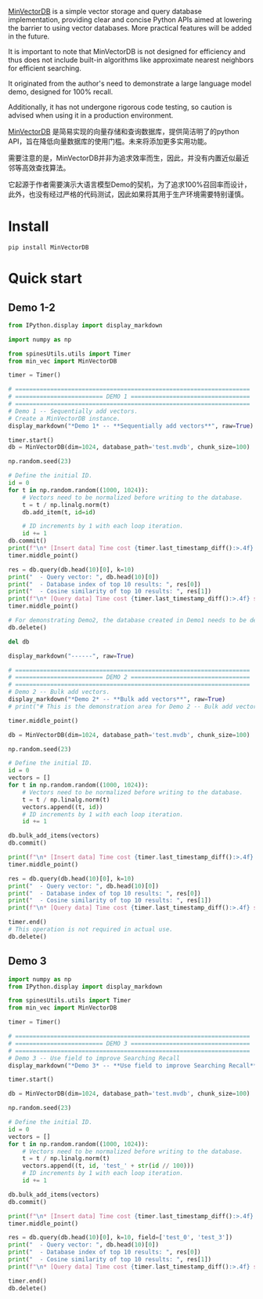 [MinVectorDB](https://github.com/BirchKwok/MinVectorDB/blob/main/MinVecDB.ipynb) is a simple vector storage and query database implementation, providing clear and concise Python APIs aimed at lowering the barrier to using vector databases. More practical features will be added in the future. 

It is important to note that MinVectorDB is not designed for efficiency and thus does not include built-in algorithms like approximate nearest neighbors for efficient searching. 

It originated from the author's need to demonstrate a large language model demo, designed for 100% recall. 

Additionally, it has not undergone rigorous code testing, so caution is advised when using it in a production environment.

[MinVectorDB](https://github.com/BirchKwok/MinVectorDB/blob/main/MinVecDB.ipynb) 是简易实现的向量存储和查询数据库，提供简洁明了的python API，旨在降低向量数据库的使用门槛。未来将添加更多实用功能。

需要注意的是，MinVectorDB并非为追求效率而生，因此，并没有内置近似最近邻等高效查找算法。

它起源于作者需要演示大语言模型Demo的契机，为了追求100%召回率而设计，此外，也没有经过严格的代码测试，因此如果将其用于生产环境需要特别谨慎。

# Install
```shell
pip install MinVectorDB
```


# Quick start

## Demo 1-2

```python
from IPython.display import display_markdown

import numpy as np

from spinesUtils.utils import Timer
from min_vec import MinVectorDB

timer = Timer()

# ===================================================================
# ========================= DEMO 1 ==================================
# ===================================================================
# Demo 1 -- Sequentially add vectors.
# Create a MinVectorDB instance.
display_markdown("*Demo 1* -- **Sequentially add vectors**", raw=True)

timer.start()
db = MinVectorDB(dim=1024, database_path='test.mvdb', chunk_size=100)

np.random.seed(23)

# Define the initial ID.
id = 0
for t in np.random.random((1000, 1024)):
    # Vectors need to be normalized before writing to the database.
    t = t / np.linalg.norm(t)
    db.add_item(t, id=id)

    # ID increments by 1 with each loop iteration.
    id += 1
db.commit()
print(f"\n* [Insert data] Time cost {timer.last_timestamp_diff():>.4f} s.")
timer.middle_point()

res = db.query(db.head(10)[0], k=10)
print("  - Query vector: ", db.head(10)[0])
print("  - Database index of top 10 results: ", res[0])
print("  - Cosine similarity of top 10 results: ", res[1])
print(f"\n* [Query data] Time cost {timer.last_timestamp_diff():>.4f} s.")
timer.middle_point()

# For demonstrating Demo2, the database created in Demo1 needs to be deleted, but this operation is not required in actual use.
db.delete()

del db

display_markdown("------", raw=True)

# ===================================================================
# ========================= DEMO 2 ==================================
# ===================================================================
# Demo 2 -- Bulk add vectors.
display_markdown("*Demo 2* -- **Bulk add vectors**", raw=True)
# print("# This is the demonstration area for Demo 2 -- Bulk add vectors.")

timer.middle_point()

db = MinVectorDB(dim=1024, database_path='test.mvdb', chunk_size=100)

np.random.seed(23)

# Define the initial ID.
id = 0
vectors = []
for t in np.random.random((1000, 1024)):
    # Vectors need to be normalized before writing to the database.
    t = t / np.linalg.norm(t)
    vectors.append((t, id))
    # ID increments by 1 with each loop iteration.
    id += 1

db.bulk_add_items(vectors)
db.commit()

print(f"\n* [Insert data] Time cost {timer.last_timestamp_diff():>.4f} s.")
timer.middle_point()

res = db.query(db.head(10)[0], k=10)
print("  - Query vector: ", db.head(10)[0])
print("  - Database index of top 10 results: ", res[0])
print("  - Cosine similarity of top 10 results: ", res[1])
print(f"\n* [Query data] Time cost {timer.last_timestamp_diff():>.4f} s.")

timer.end()
# This operation is not required in actual use.
db.delete()
```

## Demo 3

```python
import numpy as np
from IPython.display import display_markdown

from spinesUtils.utils import Timer
from min_vec import MinVectorDB

timer = Timer()

# ===================================================================
# ========================= DEMO 3 ==================================
# ===================================================================
# Demo 3 -- Use field to improve Searching Recall
display_markdown("*Demo 3* -- **Use field to improve Searching Recall**", raw=True)

timer.start()

db = MinVectorDB(dim=1024, database_path='test.mvdb', chunk_size=100)

np.random.seed(23)

# Define the initial ID.
id = 0
vectors = []
for t in np.random.random((1000, 1024)):
    # Vectors need to be normalized before writing to the database.
    t = t / np.linalg.norm(t)
    vectors.append((t, id, 'test_' + str(id // 100)))
    # ID increments by 1 with each loop iteration.
    id += 1

db.bulk_add_items(vectors)
db.commit()

print(f"\n* [Insert data] Time cost {timer.last_timestamp_diff():>.4f} s.")
timer.middle_point()

res = db.query(db.head(10)[0], k=10, field=['test_0', 'test_3'])
print("  - Query vector: ", db.head(10)[0])
print("  - Database index of top 10 results: ", res[0])
print("  - Cosine similarity of top 10 results: ", res[1])
print(f"\n* [Query data] Time cost {timer.last_timestamp_diff():>.4f} s.")

timer.end()
db.delete()
```


